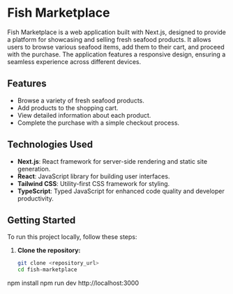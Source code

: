 # Fish Marketplace

Fish Marketplace is a web application built with Next.js, designed to provide a platform for showcasing and selling fresh seafood products. It allows users to browse various seafood items, add them to their cart, and proceed with the purchase. The application features a responsive design, ensuring a seamless experience across different devices.

## Features

- Browse a variety of fresh seafood products.
- Add products to the shopping cart.
- View detailed information about each product.
- Complete the purchase with a simple checkout process.

## Technologies Used

- **Next.js**: React framework for server-side rendering and static site generation.
- **React**: JavaScript library for building user interfaces.
- **Tailwind CSS**: Utility-first CSS framework for styling.
- **TypeScript**: Typed JavaScript for enhanced code quality and developer productivity.

## Getting Started

To run this project locally, follow these steps:

1. **Clone the repository:**

   ```bash
   git clone <repository_url>
   cd fish-marketplace

npm install
npm run dev
http://localhost:3000
